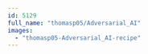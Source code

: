 ```yaml
---
id: 5129
full_name: "thomasp05/Adversarial_AI"
images: 
  - "thomasp05-Adversarial_AI-recipe"
---
```

